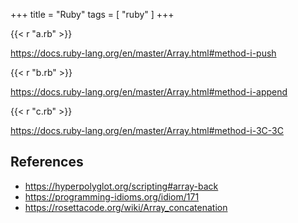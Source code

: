 +++
title = "Ruby"
tags = [ "ruby" ]
+++

{{< r "a.rb" >}}

<https://docs.ruby-lang.org/en/master/Array.html#method-i-push>

{{< r "b.rb" >}}

<https://docs.ruby-lang.org/en/master/Array.html#method-i-append>

{{< r "c.rb" >}}

<https://docs.ruby-lang.org/en/master/Array.html#method-i-3C-3C>

## References

- <https://hyperpolyglot.org/scripting#array-back>
- <https://programming-idioms.org/idiom/171>
- <https://rosettacode.org/wiki/Array_concatenation>
